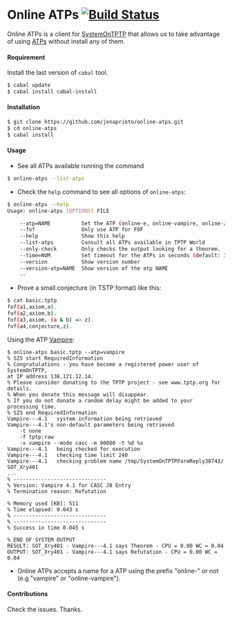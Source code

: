 # Online ATPs [![Build Status](https://travis-ci.org/jonaprieto/online-atps.svg?branch=master)](https://travis-ci.org/jonaprieto/online-atps)

  Online ATPs is a client for
  [SystemOnTPTP](http://www.cs.miami.edu/~tptp/cgi-bin/SystemOnTPTP)
  that allows us to take advantage of using
  [ATPs](http://www.cs.miami.edu/~tptp/OverviewOfATP.html) without install any of them.

#### Requirement

Install the last version of `cabal` tool.

````bash
$ cabal update
$ cabal install cabal-install
````

#### Installation

````bash
$ git clone https://github.com/jonaprieto/online-atps.git
$ cd online-atps
$ cabal install
````

#### Usage

* See all ATPs available running the command

````bash
$ online-atps --list-atps
````

* Check the `help` command to see all options of `online-atps`:

````bash
$ online-atps --help
Usage: online-atps [OPTIONS] FILE

    --atp=NAME          Set the ATP (online-e, online-vampire, online-z3, ...)
    --fof               Only use ATP for FOF
    --help              Show this help
    --list-atps         Consult all ATPs available in TPTP World
    --only-check        Only checks the output looking for a theorem.
    --time=NUM          Set timeout for the ATPs in seconds (default: 300)
    --version           Show version number
    --version-atp=NAME  Show version of the atp NAME
    --
````

* Prove a small conjecture (in TSTP format) like this:

````bash
$ cat basic.tptp
fof(a1,axiom,a).
fof(a2,axiom,b).
fof(a3,axiom, (a & b) => z).
fof(a4,conjecture,z).

````


Using the ATP [Vampire](http://www.vprover.org):

```
$ online-atps basic.tptp --atp=vampire
% SZS start RequiredInformation
% Congratulations - you have become a registered power user of SystemOnTPTP,
at IP address 138.121.12.14.
% Please consider donating to the TPTP project - see www.tptp.org for
details.
% When you donate this message will disappear.
% If you do not donate a random delay might be added to your processing time.
% SZS end RequiredInformation
Vampire---4.1   system information being retrieved
Vampire---4.1's non-default parameters being retrieved
    -t none
    -f tptp:raw
    -x vampire --mode casc -m 90000 -t %d %s
Vampire---4.1   being checked for execution
Vampire---4.1   checking time limit 240
Vampire---4.1   checking problem name /tmp/SystemOnTPTPFormReply38743/
SOT_Xry401
...
% ------------------------------
% Version: Vampire 4.1 for CASC J8 Entry
% Termination reason: Refutation

% Memory used [KB]: 511
% Time elapsed: 0.043 s
% ------------------------------
% ------------------------------
% Success in time 0.045 s

% END OF SYSTEM OUTPUT
RESULT: SOT_Xry401 - Vampire---4.1 says Theorem - CPU = 0.00 WC = 0.04
OUTPUT: SOT_Xry401 - Vampire---4.1 says Refutation - CPU = 0.00 WC = 0.04

```

* Online ATPs accepts a name for a ATP using the prefix "online-" or not (e.g "vampire" or "online-vampire").

#### Contributions

Check the issues. Thanks.
